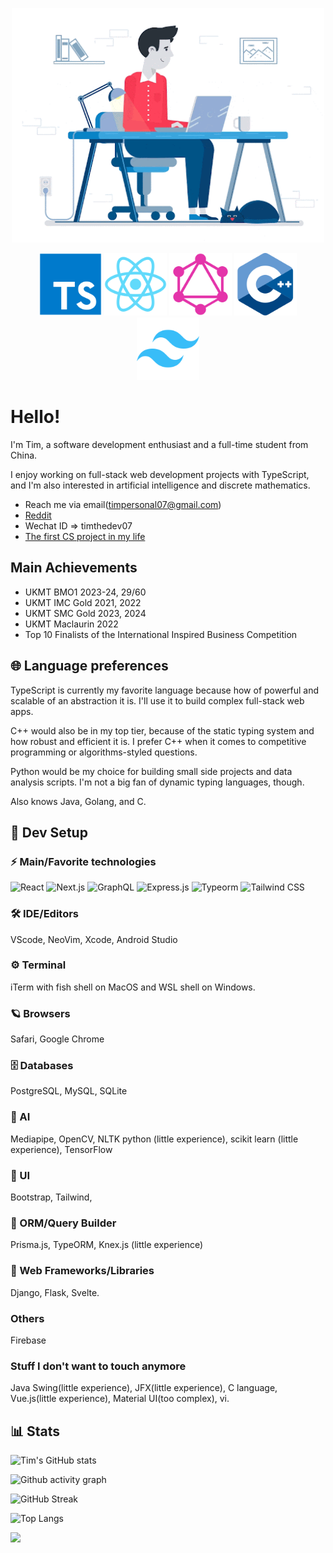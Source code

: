 <p align="center">
  <img src="dev.gif" width="500" />
</p>


<p align="center">
  <img src="https://raw.githubusercontent.com/devicons/devicon/master/icons/typescript/typescript-original.svg" width="100">
  <img src="https://raw.githubusercontent.com/devicons/devicon/master/icons/react/react-original.svg" width="100">
  <img src="https://raw.githubusercontent.com/devicons/devicon/master/icons/graphql/graphql-plain.svg" width="100">
  <img src="https://raw.githubusercontent.com/devicons/devicon/master/icons/cplusplus/cplusplus-original.svg" width="100">
  <img src="https://raw.githubusercontent.com/devicons/devicon/refs/heads/master/icons/tailwindcss/tailwindcss-original.svg" width="100">
</p>


# Hello!

I'm Tim, a software development enthusiast and a full-time student from China.

I enjoy working on full-stack web development projects with TypeScript, and I'm also interested in artificial intelligence and discrete mathematics.

- Reach me via email(timpersonal07@gmail.com)
- [Reddit](https://www.reddit.com/user/im-just-a-dev)
- Wechat ID => timthedev07
- [The first CS project in my life](https://studio.code.org/projects/artist/oNOoDNWO4RmYkz28cRq2zmMIntGYgBbost7kxUikebo) 

## Main Achievements

- UKMT BMO1 2023-24, 29/60
- UKMT IMC Gold 2021, 2022
- UKMT SMC Gold 2023, 2024
- UKMT Maclaurin 2022
- Top 10 Finalists of the International Inspired Business Competition

## 🌐  Language preferences

TypeScript is currently my favorite language because how of powerful and scalable of an abstraction it is. I'll use it to build complex full-stack web apps.

C++ would also be in my top tier, because of the static typing system and how robust and efficient it is. I prefer C++ when it comes to competitive programming or algorithms-styled questions.

Python would be my choice for building small side projects and data analysis scripts. I'm not a big fan of dynamic typing languages, though.

Also knows Java, Golang, and C.

## 🚀  Dev Setup

### ⚡  Main/Favorite technologies

![React](https://img.shields.io/badge/-React-323232?style=for-the-badge&logo=react) ![Next.js](https://img.shields.io/badge/-Next.js-101010?style=for-the-badge&logo=nextdotjs) ![GraphQL](https://img.shields.io/badge/-Graphql-black?style=for-the-badge&logo=graphql) ![Express.js](https://img.shields.io/badge/-Express.JS-4f4c46?style=for-the-badge&logo=express) ![Typeorm](https://img.shields.io/badge/-Typeorm-97a4b8?style=for-the-badge&logo=typescript) ![Tailwind CSS](https://img.shields.io/badge/-Tailwind_CSS-166291?style=for-the-badge&logo=tailwindcss)

### 🛠  IDE/Editors

VScode, NeoVim, Xcode, Android Studio

### ⚙️  Terminal

iTerm with fish shell on MacOS and WSL shell on Windows.

### 🪐  Browsers

Safari, Google Chrome

### 🗄️  Databases

PostgreSQL, MySQL, SQLite

### 🤖  AI

Mediapipe, OpenCV, NLTK python (little experience), scikit learn (little experience), TensorFlow

### 🌆  UI

Bootstrap, Tailwind,

### 📁  ORM/Query Builder

Prisma.js, TypeORM, Knex.js (little experience)

### 🦾  Web Frameworks/Libraries

Django, Flask, Svelte.

### Others

Firebase

### Stuff I don't want to touch anymore

Java Swing(little experience), JFX(little experience), C language, Vue.js(little experience), Material UI(too complex), vi.

## 📊  Stats

![Tim's GitHub stats](https://github-readme-stats.vercel.app/api?username=timthedev07&show_icons=true&theme=gruvbox)

![Github activity graph](https://activity-graph.herokuapp.com/graph?username=timthedev07&theme=github)

![GitHub Streak](http://github-readme-streak-stats.herokuapp.com?user=timthedev07&theme=gruvbox)

![Top Langs](https://github-readme-stats.vercel.app/api/top-langs/?username=timthedev07&theme=gruvbox)

![](https://github-profile-summary-cards.vercel.app/api/cards/most-commit-language?username=timthedev07&theme=gruvbox)
